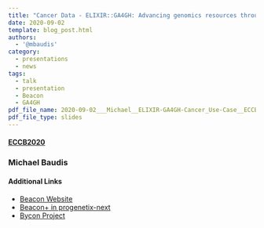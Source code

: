```yaml
---
title: "Cancer Data - ELIXIR::GA4GH: Advancing genomics resources through standards and ontologies"
date: 2020-09-02
template: blog_post.html 
authors:
  - '@mbaudis'
category:
  - presentations
  - news
tags:
  - talk
  - presentation
  - Beacon
  - GA4GH
pdf_file_name: 2020-09-02___Michael__ELIXIR-GA4GH-Cancer_Use-Case__ECCB2020.pdf
pdf_file_type: slides
---
```



#### [ECCB2020](https://eccb2020.info/ntbew02-elixirga4gh-advancing-genomics-through-expedited-data-access-enabled-by-standards-and-ontologies/)
### Michael Baudis


#### Additional Links

* [Beacon Website](http://beacon-project.io)
* [Beacon+ in progenetix-next](http://next.progenetix.org/)
* [Bycon Project](https://github.com/progenetix/bycon)
